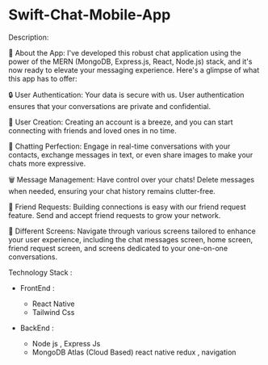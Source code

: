 # Swift-Chat-Mobile-App

Description:

🌟 About the App:
I've developed this robust chat application using the power of the MERN (MongoDB, Express.js, React, Node.js) stack, 
and it's now ready to elevate your messaging experience. Here's a glimpse of what this app has to offer:

🔒 User Authentication: Your data is secure with us. User authentication ensures that your conversations are private and confidential.

👥 User Creation: Creating an account is a breeze, and you can start connecting with friends and loved ones in no time.

💬 Chatting Perfection: Engage in real-time conversations with your contacts, exchange messages in text, or even share images to make your 
chats more expressive.

🗑️ Message Management: Have control over your chats! Delete messages when needed, ensuring your chat history remains clutter-free.

🤝 Friend Requests: Building connections is easy with our friend request feature. Send and accept friend requests to grow your network.

📱 Different Screens: Navigate through various screens tailored to enhance your user experience, including the chat messages screen, 
home screen, friend request screen, and screens dedicated to your one-on-one conversations.




Technology Stack :

- FrontEnd :
    - React Native
    - Tailwind Css
      
- BackEnd :
    - Node js , Express Js
    - MongoDB Atlas (Cloud Based)
  react native redux , navigation
